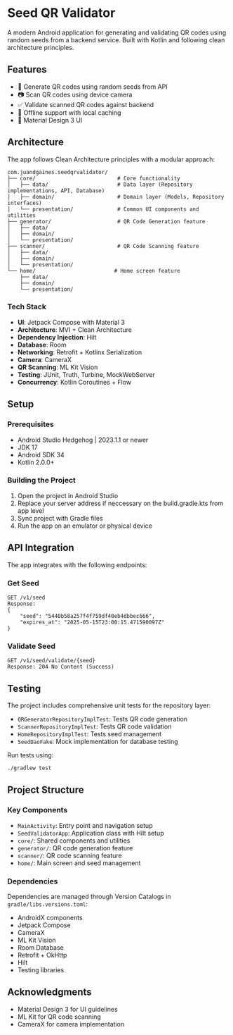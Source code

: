 # Seed QR Validator

A modern Android application for generating and validating QR codes using random seeds from a backend service. Built with Kotlin and following clean architecture principles.

## Features

- 🎯 Generate QR codes using random seeds from API
- 📷 Scan QR codes using device camera
- ✅ Validate scanned QR codes against backend
- 💾 Offline support with local caching
- 🎨 Material Design 3 UI

## Architecture

The app follows Clean Architecture principles with a modular approach:

```
com.juandgaines.seedqrvalidator/
├── core/                          # Core functionality
│   ├── data/                      # Data layer (Repository implementations, API, Database)
│   ├── domain/                    # Domain layer (Models, Repository interfaces)
│   └── presentation/              # Common UI components and utilities
├── generator/                     # QR Code Generation feature
│   ├── data/
│   ├── domain/
│   └── presentation/
├── scanner/                       # QR Code Scanning feature
│   ├── data/
│   ├── domain/
│   └── presentation/
└── home/                         # Home screen feature
    ├── data/
    ├── domain/
    └── presentation/
```

### Tech Stack

- **UI**: Jetpack Compose with Material 3
- **Architecture**: MVI + Clean Architecture
- **Dependency Injection**: Hilt
- **Database**: Room
- **Networking**: Retrofit + Kotlinx Serialization
- **Camera**: CameraX
- **QR Scanning**: ML Kit Vision
- **Testing**: JUnit, Truth, Turbine, MockWebServer
- **Concurrency**: Kotlin Coroutines + Flow

## Setup

### Prerequisites

- Android Studio Hedgehog | 2023.1.1 or newer
- JDK 17
- Android SDK 34
- Kotlin 2.0.0+

### Building the Project

1. Open the project in Android Studio
2. Replace your server address if neccessary on the build.gradle.kts from app level
3. Sync project with Gradle files
4. Run the app on an emulator or physical device

## API Integration

The app integrates with the following endpoints:

### Get Seed
```http
GET /v1/seed
Response:
{
    "seed": "5440b58a257f4f759df40eb4dbbec666",
    "expires_at": "2025-05-15T23:00:15.471590097Z"
}
```

### Validate Seed
```http
GET /v1/seed/validate/{seed}
Response: 204 No Content (Success)
```

## Testing

The project includes comprehensive unit tests for the repository layer:

- `QRGeneratorRepositoryImplTest`: Tests QR code generation
- `ScannerRepositoryImplTest`: Tests QR code validation
- `HomeRepositoryImplTest`: Tests seed management
- `SeedDaoFake`: Mock implementation for database testing

Run tests using:
```bash
./gradlew test
```

## Project Structure

### Key Components

- `MainActivity`: Entry point and navigation setup
- `SeedValidatorApp`: Application class with Hilt setup
- `core/`: Shared components and utilities
- `generator/`: QR code generation feature
- `scanner/`: QR code scanning feature
- `home/`: Main screen and seed management

### Dependencies

Dependencies are managed through Version Catalogs in `gradle/libs.versions.toml`:

- AndroidX components
- Jetpack Compose
- CameraX
- ML Kit Vision
- Room Database
- Retrofit + OkHttp
- Hilt
- Testing libraries


## Acknowledgments

- Material Design 3 for UI guidelines
- ML Kit for QR code scanning
- CameraX for camera implementation 